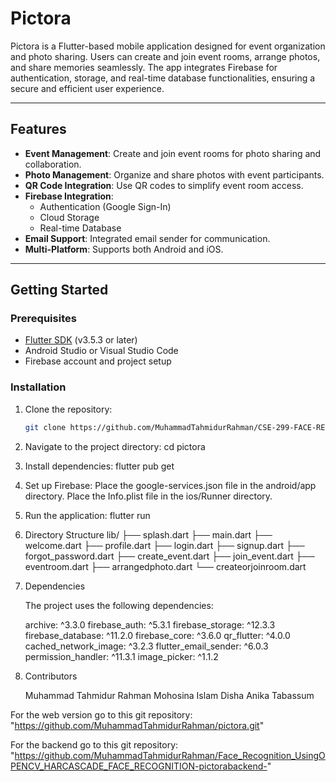 # Pictora

Pictora is a Flutter-based mobile application designed for event organization and photo sharing. Users can create and join event rooms, arrange photos, and share memories seamlessly. The app integrates Firebase for authentication, storage, and real-time database functionalities, ensuring a secure and efficient user experience.

---

## Features
- **Event Management**: Create and join event rooms for photo sharing and collaboration.
- **Photo Management**: Organize and share photos with event participants.
- **QR Code Integration**: Use QR codes to simplify event room access.
- **Firebase Integration**:
  - Authentication (Google Sign-In)
  - Cloud Storage
  - Real-time Database
- **Email Support**: Integrated email sender for communication.
- **Multi-Platform**: Supports both Android and iOS.

---

## Getting Started

### Prerequisites
- [Flutter SDK](https://flutter.dev/docs/get-started/install) (v3.5.3 or later)
- Android Studio or Visual Studio Code
- Firebase account and project setup

### Installation
1. Clone the repository:
   ```bash
   git clone https://github.com/MuhammadTahmidurRahman/CSE-299-FACE-RECPGNITION-APP

2.  Navigate to the project directory:
    cd pictora
3.  Install dependencies:
    flutter pub get

4.  Set up Firebase:
    Place the google-services.json file in the android/app directory.
    Place the Info.plist file in the ios/Runner directory.

5.  Run the application:
    flutter run

6.  Directory Structure
    lib/
     ├── splash.dart
     ├── main.dart
     ├── welcome.dart
     ├── profile.dart
     ├── login.dart
     ├── signup.dart
     ├── forgot_password.dart
     ├── create_event.dart
     ├── join_event.dart
     ├── eventroom.dart
     ├── arrangedphoto.dart
     └── createorjoinroom.dart
7.  Dependencies

    The project uses the following dependencies:

     archive: ^3.3.0
     firebase_auth: ^5.3.1
     firebase_storage: ^12.3.3
     firebase_database: ^11.2.0
     firebase_core: ^3.6.0
     qr_flutter: ^4.0.0
     cached_network_image: ^3.2.3
     flutter_email_sender: ^6.0.3
     permission_handler: ^11.3.1
     image_picker: ^1.1.2

8.  Contributors

    Muhammad Tahmidur Rahman
    Mohosina Islam Disha
    Anika Tabassum


For the web version go to this git repository: "https://github.com/MuhammadTahmidurRahman/pictora.git"

For the backend go to this git repository: "https://github.com/MuhammadTahmidurRahman/Face_Recognition_UsingOPENCV_HARCASCADE_FACE_RECOGNITION-pictorabackend-"